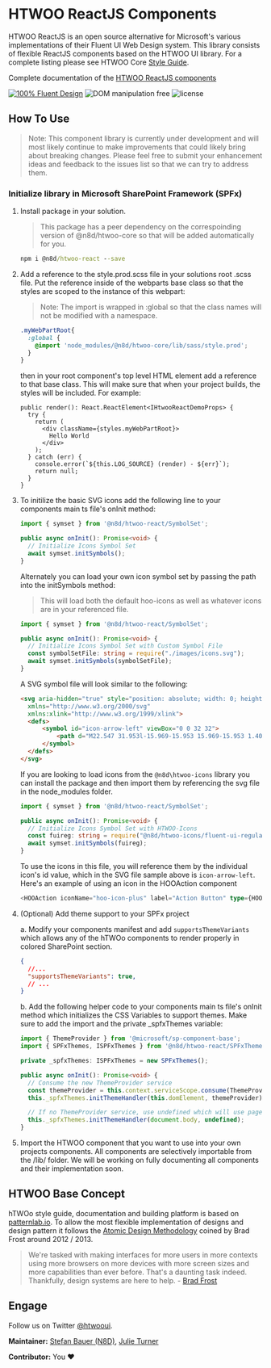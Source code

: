 # HTWOO ReactJS Components

HTWOO ReactJS is an open source alternative for Microsoft's various implementations of their Fluent UI Web Design system.
This library consists of flexible ReactJS components based on the HTWOO UI library. For a complete listing please see HTWOO Core [Style Guide](https://lab.n8d.studio/htwoo/htwoo-core/?p=all).

Complete documentation of the [HTWOO ReactJS components](https://lab.n8d.studio/htwoo/htwoo-react)

[![100% Fluent Design](https://img.shields.io/badge/Fluent-blue)](https://www.youtube.com/watch?v=cJMwBwFj5nQ) ![DOM manipulation free](https://img.shields.io/badge/100%25-DOM%20manipulation%20free-orange) ![license](https://img.shields.io/github/license/n8design/liquid)

## How To Use

>Note: This component library is currently under development and will most likely continue to make improvements that could likely bring about breaking changes.  Please feel free to submit your enhancement ideas and feedback to the issues list so that we can try to address them.

### Initialize library in Microsoft SharePoint Framework (SPFx)

1. Install package in your solution.
    >This package has a peer dependency on the correspoinding version of @n8d/htwoo-core so that will be added automatically for you.

    ```cmd
    npm i @n8d/htwoo-react --save
    ```

1. Add a reference to the style.prod.scss file in your solutions root .scss file. Put the reference inside of the webparts base class so that the styles are scoped to the instance of this webpart:
    >Note: The import is wrapped in :global so that the class names will not be modified with a namespace.

    ```scss
    .myWebPartRoot{
      :global {
        @import 'node_modules/@n8d/htwoo-core/lib/sass/style.prod';
      }
    }
    ```

    then in your root component's top level HTML element add a reference to that base class. This will make sure that when your project builds, the styles will be included. For example:

    ```tsx
    public render(): React.ReactElement<IHtwooReactDemoProps> {
      try {
        return (
          <div className={styles.myWebPartRoot}>
            Hello World
          </div>
        );
      } catch (err) {
        console.error(`${this.LOG_SOURCE} (render) - ${err}`);
        return null;
      }
    }
    ```

1. To initilize the basic SVG icons add the following line to your components main ts file's onInit method:

    ```ts
    import { symset } from '@n8d/htwoo-react/SymbolSet';

    public async onInit(): Promise<void> {
      // Initialize Icons Symbol Set
      await symset.initSymbols();
    }
    ```

    Alternately you can load your own icon symbol set by passing the path into the initSymbols method:
    >This will load both the default hoo-icons as well as whatever icons are in your referenced file.
  
    ```ts
    import { symset } from '@n8d/htwoo-react/SymbolSet';

    public async onInit(): Promise<void> {
      // Initialize Icons Symbol Set with Custom Symbol File
      const symbolSetFile: string = require("./images/icons.svg");
      await symset.initSymbols(symbolSetFile);
    }
    ```

    A SVG symbol file will look similar to the following:

    ```html
    <svg aria-hidden="true" style="position: absolute; width: 0; height: 0; overflow: hidden;" version="1.1"
      xmlns="http://www.w3.org/2000/svg"
      xmlns:xlink="http://www.w3.org/1999/xlink">
      <defs>
          <symbol id="icon-arrow-left" viewBox="0 0 32 32">
              <path d="M22.547 31.953l-15.969-15.953 15.969-15.953 1.406 1.406-14.531 14.547 14.531 14.547-1.406 1.406z"></path>
          </symbol>
      </defs>
    </svg>
    ```

    If you are looking to load icons from the `@n8d\htwoo-icons` library you can install the package and then import them by referencing the svg file in the node_modules folder.

    ```ts
    import { symset } from '@n8d/htwoo-react/SymbolSet';

    public async onInit(): Promise<void> {
      // Initialize Icons Symbol Set with HTWOO-Icons
      const fuireg: string = require("@n8d/htwoo-icons/fluent-ui-regular/fluent-ui-regular.svg");
      await symset.initSymbols(fuireg);
    }
    ```

    To use the icons in this file, you will reference them by the individual icon's id value, which in the SVG file sample above is `icon-arrow-left`. Here's an example of using an icon in the HOOAction component

    ```ts
    <HOOAction iconName="hoo-icon-plus" label="Action Button" type={HOOActionType.Action}/>
    ```

1. (Optional) Add theme support to your SPFx project

    a. Modify your components manifest and add `supportsThemeVariants` which allows any of the hTWOo components to render properly in colored SharePoint section.

      ```json
      { 
        //...
        "supportsThemeVariants": true,
        // ...
      }
      ```

    b. Add the following helper code to your components main ts file's onInit method which initializes the CSS Variables to support themes. Make sure to add the import and the private _spfxThemes variable:

    ```ts
    import { ThemeProvider } from '@microsoft/sp-component-base';
    import { SPFxThemes, ISPFxThemes } from '@n8d/htwoo-react/SPFxThemes';
    
    private _spfxThemes: ISPFxThemes = new SPFxThemes();

    public async onInit(): Promise<void> {
      // Consume the new ThemeProvider service
      const themeProvider = this.context.serviceScope.consume(ThemeProvider.serviceKey);
      this._spfxThemes.initThemeHandler(this.domElement, themeProvider);

      // If no ThemeProvider service, use undefined which will use page context
      this._spfxThemes.initThemeHandler(document.body, undefined);
    }
    ```

1. Import the HTWOO component that you want to use into your own projects components. All components are selectively importable from the /lib/ folder. We will be working on fully documenting all components and their implementation soon.

## HTWOO Base Concept

hTWOo style guide, documentation and building platform is based on [patternlab.io](https://patternlab.io/). To allow the most flexible implementation of designs and design pattern it follows the [Atomic Design Methodology](https://bradfrost.com/blog/post/atomic-web-design/) coined by Brad Frost around 2012 / 2013.

> We're tasked with making interfaces for more users in more contexts using more browsers on more devices with more screen sizes and more capabilities than ever before. That's a daunting task indeed. Thankfully, design systems are here to help. - [Brad Frost](https://atomicdesign.bradfrost.com/)

## Engage

Follow us on Twitter [@htwooui](https://twitter.com/htwooui).

**Maintainer:** [Stefan Bauer (N8D)](https://github.com/StfBauer), [Julie Turner](https://github.com/juliemturner)

**Contributor:** You ❤️

[logo]: https://lab.n8d.studio/htwoo/assets/htwoo.jpg "Be like water and adopt fast"
